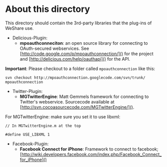 # About this directory

This directory should contain the 3rd-party libraries that the plug-ins of WeShare use.

* Delicious-Plugin:
   * **mpoauthconneciton**: an open source library for connecting to OAuth-secured webservices. See [http://code.google.com/p/mpoauthconnection/]() for the project and [http://delicious.com/help/oauthapi]() for the API.

**Important**: Please checkout to a folder called `mpoauthconnection` like this:

	svn checkout http://mpoauthconnection.googlecode.com/svn/trunk/ mpoauthconnection

* Twitter-Plugin:
   * **MGTwitterEngine**: Matt Gemmels framework for connecting to Twitter's webservice. Sourcecode available at [http://svn.cocoasourcecode.com/MGTwitterEngine/]().

For MGTwitterEngine: make sure you set it to use libxml:

	// In MGTwitterEngine.m at the top
	
	#define USE_LIBXML 1
	
* Facebook-Plugin:
   * **Facebook Connect for iPhone**: Framework to connect to facebook; [http://wiki.developers.facebook.com/index.php/Facebook_Connect_for_iPhone]()